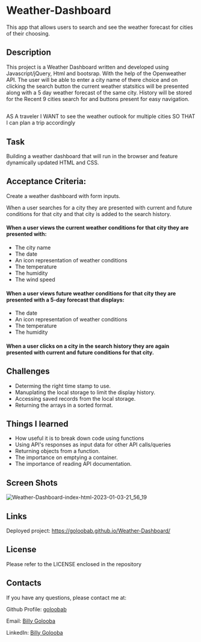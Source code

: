 # Weather-Dashboard
This app that allows users to search and see the weather forecast for cities of their choosing.

## Description 

This project is a Weather Dashboard written and developed using Javascript/jQuery, Html and bootsrap. With the help of the Openweather API. The user will be able to enter a city name of there choice and on clicking the search button the current weather statsitics will be presented along with a 5 day weather forecast of the same city. History will be stored for the Recent 9 cities search for and buttons present for easy navigation.

##
AS A traveler
I WANT to see the weather outlook for multiple cities
SO THAT I can plan a trip accordingly

## Task
Building a weather dashboard that will run in the browser and feature dynamically updated HTML and CSS.

## Acceptance Criteria:

Create a weather dashboard with form inputs.

When a user searches for a city they are presented with current and future conditions for that city and that city is added to the search history.

#### When a user views the current weather conditions for that city they are presented with:
* The city name
* The date
* An icon representation of weather conditions
* The temperature
* The humidity
* The wind speed

#### When a user views future weather conditions for that city they are presented with a 5-day forecast that displays:
* The date
* An icon representation of weather conditions
* The temperature
* The humidity

#### When a user clicks on a city in the search history they are again presented with current and future conditions for that city.

## Challenges

* Determing the right time stamp to use. 
* Manuplating the local storage to limit the display history.
* Accessing saved records from the local storage.
* Returning the arrays in a sorted format.

## Things I learned 
* How useful it is to break down code using functions
* Using API's responses as input data for other API calls/queries
* Returning objects from a function.
* The importance on emptying a container.
* The importance of reading API documentation. 


## Screen Shots
![Weather-Dashboard-index-html-2023-01-03-21_56_19](https://user-images.githubusercontent.com/26630637/210448153-56105544-c4a1-4f0f-938e-4ca06dc75f7b.png)

## Links
Deployed project: https://goloobab.github.io/Weather-Dashboard/

## License 
Please refer to the LICENSE enclosed in the repository

## Contacts

If you have any questions, please contact me at: 
 
  Github Profile: [goloobab](https://github.com/goloobab/)  

  Email: [Billy Golooba](mailto:goloobab@gmail.com) 

  LinkedIn: [ Billy Golooba ](https://linkedin.com/in/goloobab)

